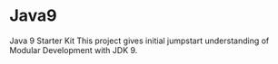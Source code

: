 # Java9
Java 9 Starter Kit
This project gives initial jumpstart understanding of Modular Development with JDK 9.
